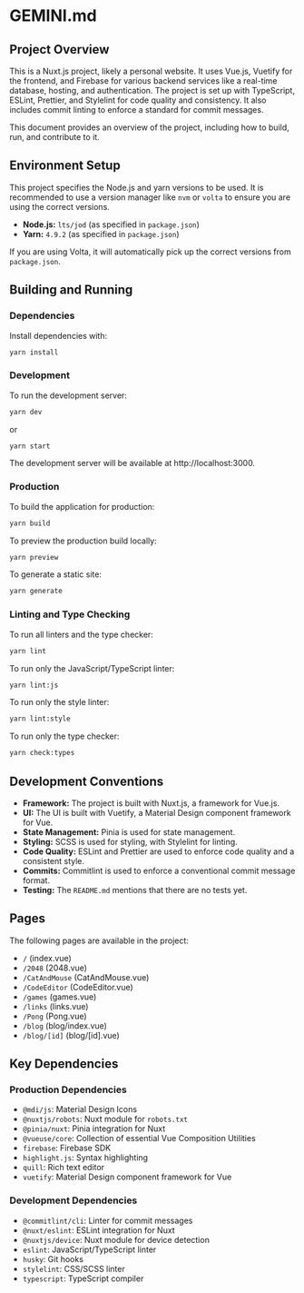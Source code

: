 # GEMINI.md

## Project Overview

This is a Nuxt.js project, likely a personal website. It uses Vue.js, Vuetify for the frontend, and Firebase for various backend services like a real-time database, hosting, and authentication. The project is set up with TypeScript, ESLint, Prettier, and Stylelint for code quality and consistency. It also includes commit linting to enforce a standard for commit messages.

This document provides an overview of the project, including how to build, run, and contribute to it.

## Environment Setup

This project specifies the Node.js and yarn versions to be used. It is recommended to use a version manager like `nvm` or `volta` to ensure you are using the correct versions.

*   **Node.js:** `lts/jod` (as specified in `package.json`)
*   **Yarn:** `4.9.2` (as specified in `package.json`)

If you are using Volta, it will automatically pick up the correct versions from `package.json`.

## Building and Running

### Dependencies

Install dependencies with:

```bash
yarn install
```

### Development

To run the development server:

```bash
yarn dev
```

or

```bash
yarn start
```

The development server will be available at http://localhost:3000.

### Production

To build the application for production:

```bash
yarn build
```

To preview the production build locally:

```bash
yarn preview
```

To generate a static site:

```bash
yarn generate
```

### Linting and Type Checking

To run all linters and the type checker:

```bash
yarn lint
```

To run only the JavaScript/TypeScript linter:

```bash
yarn lint:js
```

To run only the style linter:

```bash
yarn lint:style
```

To run only the type checker:

```bash
yarn check:types
```

## Development Conventions

*   **Framework:** The project is built with Nuxt.js, a framework for Vue.js.
*   **UI:** The UI is built with Vuetify, a Material Design component framework for Vue.
*   **State Management:** Pinia is used for state management.
*   **Styling:** SCSS is used for styling, with Stylelint for linting.
*   **Code Quality:** ESLint and Prettier are used to enforce code quality and a consistent style.
*   **Commits:** Commitlint is used to enforce a conventional commit message format.
*   **Testing:** The `README.md` mentions that there are no tests yet.

## Pages

The following pages are available in the project:

*   `/` (index.vue)
*   `/2048` (2048.vue)
*   `/CatAndMouse` (CatAndMouse.vue)
*   `/CodeEditor` (CodeEditor.vue)
*   `/games` (games.vue)
*   `/links` (links.vue)
*   `/Pong` (Pong.vue)
*   `/blog` (blog/index.vue)
*   `/blog/[id]` (blog/[id].vue)

## Key Dependencies

### Production Dependencies

*   `@mdi/js`: Material Design Icons
*   `@nuxtjs/robots`: Nuxt module for `robots.txt`
*   `@pinia/nuxt`: Pinia integration for Nuxt
*   `@vueuse/core`: Collection of essential Vue Composition Utilities
*   `firebase`: Firebase SDK
*   `highlight.js`: Syntax highlighting
*   `quill`: Rich text editor
*   `vuetify`: Material Design component framework for Vue

### Development Dependencies

*   `@commitlint/cli`: Linter for commit messages
*   `@nuxt/eslint`: ESLint integration for Nuxt
*   `@nuxtjs/device`: Nuxt module for device detection
*   `eslint`: JavaScript/TypeScript linter
*   `husky`: Git hooks
*   `stylelint`: CSS/SCSS linter
*   `typescript`: TypeScript compiler
